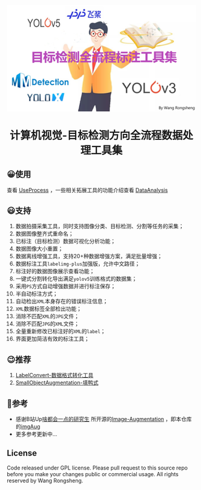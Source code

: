 <div align="center">

![](./images/home.png)

<h1>计算机视觉-目标检测方向全流程数据处理工具集</h3>

</div>
 
## 😀使用

查看 [UseProcess](UseProcess.md) ，一些相关拓展工具的功能介绍查看 [DataAnalysis](DataAnalysis.md)

## 😃支持

1. 数据拍摄采集工具，同时支持图像分类、目标检测、分割等任务的采集；
2. 数据图像整齐式重命名；
3. 已标注（目标检测）数据可视化分析功能；
4. 数据图像大小重置；
5. 数据离线增强工具，支持20+种数据增强方案，满足批量增强；
6. 数据标注工具`labelimg-plus`加强版，允许中文路径；
7. 标注好的数据图像展示查看功能；
8. 一键式分割转化导出满足`yolov5`训练格式的数据集；
9. 采用`PS`方式自动增强数据并进行标注保存；
10. 半自动标注方式；
11. 自动检出`XML`本身存在的错误标注信息；
12. `XML`数据标签全部检出功能；
13. 消除不匹配`XML`的`JPG`文件；
14.  消除不匹配`JPG`的`XML`文件；
15. 全量重新修改已标注好的`XML`的`label`；
16. 界面更加简洁有效的标注工具；

## 😉推荐

1. [LabelConvert-数据格式转化工具](https://github.com/Fafa-DL/LabelConvert)
2. [SmallObjectAugmentation-填鸭式](https://github.com/kangpeilun/SmallObjectAugmentation-master/tree/main/SmallObjectAugmentation-master)

## 🤧参考

- 感谢B站Up[啥都会一点的研究生](https://space.bilibili.com/46880349) 所开源的[Image-Augmentation](https://github.com/Fafa-DL/Image-Augmentation) ，即本仓库的[imgAug](https://github.com/WangRongsheng/KDAT/tree/main/imgAug)
- 更多参考更新中...

## License
Code released under GPL license. Please pull request to this source repo before you make your changes public or commercial usage. All rights reserved by Wang Rongsheng.



